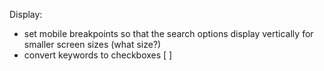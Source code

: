 Display: 
* set mobile breakpoints so that the search options display vertically for smaller screen sizes (what size?)
* convert keywords to checkboxes [ ]
